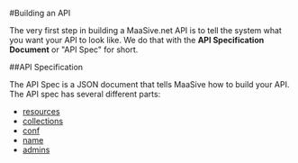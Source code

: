 #Building an API

The very first step in building a MaaSive.net API is to tell the system what you want your API to look like. We do that with the **API Specification Document** or "API Spec" for short.

##API Specification

The API Spec is a JSON document that tells MaaSive how to build your API. The API spec has several different parts:

- [resources](#/docs/specification/resources)
- [collections](#/docs/specification/collections)
- [conf](#/docs/specification/conf)
- [name](#/docs/specification/name)
- [admins](#/docs/specification/admins)
